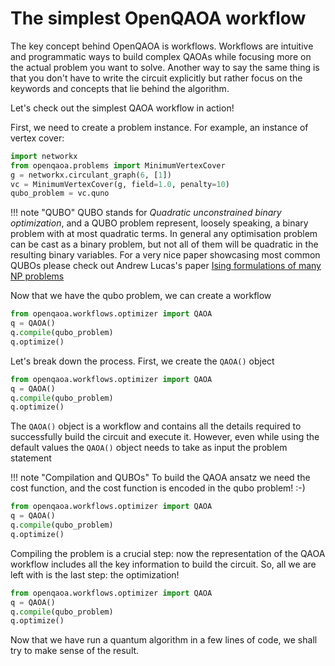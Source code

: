 # The simplest OpenQAOA workflow

The key concept behind OpenQAOA is workflows. Workflows are intuitive and programmatic ways to build complex QAOAs while focusing more on the actual problem you want to solve. Another way to say the same thing is that you don't have to write the circuit explicitly but rather focus on the keywords and concepts that lie behind the algorithm.

Let's check out the simplest QAOA workflow in action!

First, we need to create a problem instance. For example, an instance of vertex cover:

```Python
import networkx
from openqaoa.problems import MinimumVertexCover
g = networkx.circulant_graph(6, [1])
vc = MinimumVertexCover(g, field=1.0, penalty=10)
qubo_problem = vc.quno
```
!!! note "QUBO"
    QUBO stands for _Quadratic unconstrained binary optimization_, and a QUBO problem represent, loosely speaking, a binary problem with at most quadratic terms. In general any optimisation problem can be cast as a binary problem, but not all of them will be quadratic in the resulting binary variables. For a very nice paper showcasing most common QUBOs please check out Andrew Lucas's paper [Ising formulations of many NP problems](https://arxiv.org/abs/1302.5843)


Now that we have the qubo problem, we can create a workflow

```Python
from openqaoa.workflows.optimizer import QAOA  
q = QAOA()
q.compile(qubo_problem)
q.optimize()
```

Let's break down the process. First, we create the `QAOA()` object

```Python hl_lines="2"
from openqaoa.workflows.optimizer import QAOA  
q = QAOA()
q.compile(qubo_problem)
q.optimize()
```

The `QAOA()` object is a workflow and contains all the details required to successfully build the circuit and execute it. However, even while using the default values the `QAOA()` object needs to take as input the problem statement

!!! note "Compilation and QUBOs"
    To build the QAOA ansatz we need the cost function, and the cost function is encoded in the qubo problem! :-)

```Python hl_lines="3"
from openqaoa.workflows.optimizer import QAOA  
q = QAOA()
q.compile(qubo_problem)
q.optimize()
```

Compiling the problem is a crucial step: now the representation of the QAOA workflow includes all the key information to build the circuit. So, all we are left with is the last step: the optimization!

```Python hl_lines="4"
from openqaoa.workflows.optimizer import QAOA  
q = QAOA()
q.compile(qubo_problem)
q.optimize()
```

Now that we have run a quantum algorithm in a few lines of code, we shall try to make sense of the result.